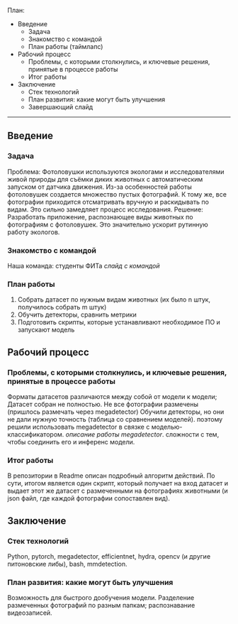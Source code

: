 План:
* Введение
  + Задача
  + Знакомство с командой
  + План работы (таймлапс)
* Рабочий процесс
  + Проблемы, с которыми столкнулись, и ключевые решения, принятые в процессе работы
  + Итог работы
* Заключение
  + Стек технологий
  + План развития: какие могут быть улучшения
  + Завершающий слайд
---
## Введение
### Задача
Проблема: Фотоловушки используются экологами и исследователями живой природы для съёмки диких животных с автоматическим запуском от датчика движения. Из-за особенностей работы фотоловушек создается множество пустых фотографий. К тому же, все фотографии приходится отсматривать вручную и раскидывать по видам. Это сильно замедляет процесс исследования.
Решение: Разработать приложение, распознающее виды животных по фотографиям с фотоловушек. Это значительно ускорит рутинную работу экологов.
### Знакомство с командой
Наша команда: студенты ФИТа *слайд с командой*
### План работы
1. Собрать датасет по нужным видам животных (их было n штук, получилось собрать m штук)
2. Обучить детекторы, сравнить метрики
3. Подготовить скрипты, которые устанавливают необходимое ПО и запускают модель
## Рабочий процесс
### Проблемы, с которыми столкнулись, и ключевые решения, принятые в процессе работы
Форматы датасетов различаются между собой от модели к модели;
Датасет собран не полностью. Не все фотографии размечены (пришлось размечать через megadetector)
Обучили детекторы, но они не дали нужную точность (таблица со сравнением моделей). поэтому решили использовать megadetector в связке с моделью-классификатором.
*описание работы megadetector*. сложности с тем, чтобы соединить его и инференс модели.
### Итог работы
В репозитории в Readme описан подробный алгоритм действий. По сути, итогом является один скрипт, который получает на вход датасет и выдает этот же датасет с размеченными на фотографиях животными (и json файл, где каждой фотографии сопоставлен вид).
## Заключение
### Стек технологий
Python, pytorch, megadetector, efficientnet, hydra, opencv (и другие питоновские либы), bash, mmdetection.
### План развития: какие могут быть улучшения
Возможность для быстрого дообучения модели. Разделение размеченных фотографий по разным папкам; распознавание видеозаписей. 
